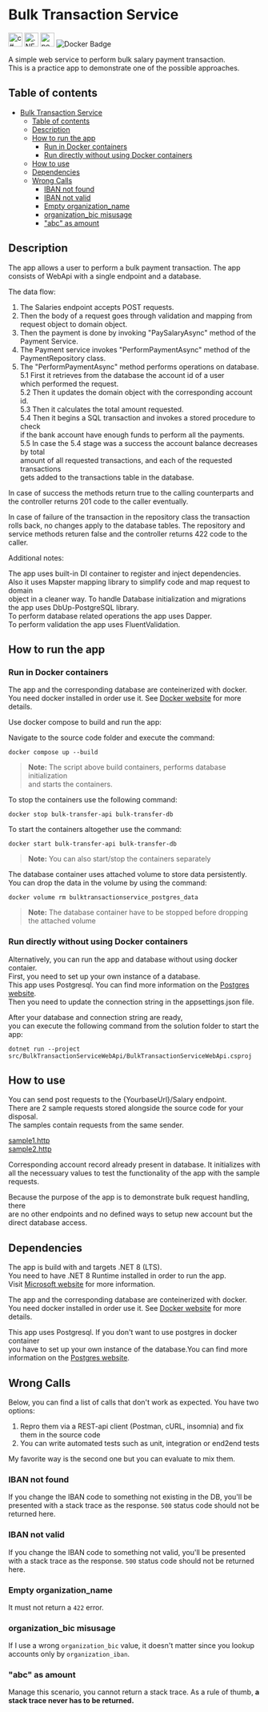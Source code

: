 # Bulk Transaction Service

<img src="https://img.shields.io/badge/C%23-239120?style=for-the-badge&logo=csharp&logoColor=white" alt="c#" height="28px"> <img src="https://img.shields.io/badge/.NET8-5C2D91?style=for-the-badge&logo=&logoColor=white" alt=".NET8" height="28px"> <img src="https://img.shields.io/badge/postgresql-4169e1?style=for-the-badge&logo=postgresql&logoColor=white" alt="postgresql" height="28px"> <img src="https://img.shields.io/badge/Docker-2496ED?logo=docker&logoColor=fff&style=for-the-badge" alt="Docker Badge">

A simple web service to perform bulk salary payment transaction.\
This is a practice app to demonstrate one of the possible approaches.

## Table of contents

- [Bulk Transaction Service](#bulk-transaction-service)
    - [Table of contents](#table-of-contents)
    - [Description](#description)
    - [How to run the app](#how-to-run-the-app)
        - [Run in Docker containers](#run-in-docker-containers)
        - [Run directly without using Docker containers](#run-directly-without-using-docker-containers)
    - [How to use](#how-to-use)
    - [Dependencies](#dependencies)
    - [Wrong Calls](#wrong-calls)
        - [IBAN not found](#iban-not-found)
        - [IBAN not valid](#iban-not-valid)
        - [Empty organization\_name](#empty-organization_name)
        - [organization\_bic misusage](#organization_bic-misusage)
        - ["abc" as amount](#abc-as-amount)

## Description

The app allows a user to perform a bulk payment transaction.
The app consists of WebApi with a single endpoint and a database.

<!-- TODO: install a Markdown linter since there are some warnings in the MD file. -->
<!-- TODO: The list is bad-indented. -->

The data flow:
1. The Salaries endpoint accepts POST requests. 
2. Then the body of a request goes through validation and mapping from\
request object to domain object.
1. Then the payment is done by invoking "PaySalaryAsync" method of the\
Payment Service.
1. The Payment service invokes "PerformPaymentAsync" method of the PaymentRepository class.
2. The "PerformPaymentAsync" method performs operations on database.\
5.1 First it retrieves from the database the account id of a user\
which performed the request.\
5.2 Then it updates the domain object with the corresponding account id.\
5.3 Then it calculates the total amount requested.\
5.4 Then it begins a SQL transaction and invokes a stored procedure to check\
if the bank account have enough funds to perform all the payments.\
5.5 In case the 5.4 stage was a success the account balance decreases by total\
amount of all requested transactions, and each of the requested transactions\
gets added to the transactions table in the database.

In case of success the methods return true to the calling counterparts and the controller returns 201 code to the caller eventually.

In case of failure of the transaction in the repository class the transaction\
rolls back, no changes apply to the database tables. The repository and\
service methods returen false and the controller returns 422 code to the caller.

Additional notes:

The app uses built-in DI container to register and inject dependencies.\
Also it uses Mapster mapping library to simplify code and map request to domain\
object in a cleaner way.
To handle Database initialization and migrations\
the app uses DbUp-PostgreSQL library.\
To perform database related operations the app uses Dapper.\
To perform validation the app uses FluentValidation.

## How to run the app

### Run in Docker containers

The app and the corresponding database are conteinerized with docker.\
You need docker installed in order use it. See <a href="https://docs.docker.com/get-started/get-docker/">Docker website</a> for more details.

Use docker compose to build and run the app:

Navigate to the source code folder and execute the command:

```
docker compose up --build
```


>**Note:** The script above build containers, performs database initialization\
and starts the containers.

To stop the containers use the following command:

```
docker stop bulk-transfer-api bulk-transfer-db
```

To start the containers altogether use the command:

```
docker start bulk-transfer-api bulk-transfer-db
```
>**Note:** You can also start/stop the containers separately

The database container uses attached volume to store data persistently.\
You can drop the data in the volume by using the command:

```
docker volume rm bulktransactionservice_postgres_data
```
>**Note:** The database container have to be stopped before dropping the attached volume
<!-- FIXME: wrong, they also need to be removed from stopped containers. -->
<!-- You have some options: manual remove containers with "docker rm -f <first 3 digits of containers>, -->
<!-- use "docker compose down --volumes" -->
<!-- use "docker volume rm bulktransactionservice_postgres_data --force" to see which containers are using your volume -->

### Run directly without using Docker containers

Alternatively, you can run the app and database without using docker contaier.\
First, you need to set up your own instance of a database.\
This app uses Postgresql. You can find more information on the <a href="https://www.postgresql.org/">Postgres website</a>.\
Then you need to update the connection string in the appsettings.json file.

After your database and connection string are ready,\
you can execute the following command from the solution folder to start the app:

```
dotnet run --project src/BulkTransactionServiceWebApi/BulkTransactionServiceWebApi.csproj
```

## How to use

You can send post requests to the {YourbaseUrl}/Salary endpoint.\
There are 2 sample requests stored alongside the source code for your disposal.\
The samples contain requests from the same sender.

[sample1.http](/requests/sample-request-1.http)\
[sample2.http](/requests/sample-request-2.http)

Corresponding account record already present in database. It initializes with all the necessuary values to test the functionality of the app with the sample requests.

Because the purpose of the app is to demonstrate bulk request handling, there\
are no other endpoints and no defined ways to setup new account but the direct database access.

## Dependencies

The app is build with and targets .NET 8 (LTS).\
You need to have .NET 8 Runtime installed in order to run the app.\
Visit <a href="https://dotnet.microsoft.com/en-us/download/dotnet/8.0">Microsoft website</a> for more information.

The app and the corresponding database are conteinerized with docker.\
You need docker installed in order use it. See <a href="https://docs.docker.com/get-started/get-docker/">Docker website</a> for more details.

This app uses Postgresql. If you don't want to use postgres in docker container\
you have to set up your own instance of the database.You can find more\
information on the <a href="https://www.postgresql.org/">Postgres website</a>.

## Wrong Calls

Below, you can find a list of calls that don't work as expected. You have two options:

1. Repro them via a REST-api client (Postman, cURL, insomnia) and fix them in the source code
2. You can write automated tests such as unit, integration or end2end tests

My favorite way is the second one but you can evaluate to mix them.

### IBAN not found

If you change the IBAN code to something not existing in the DB, you'll be presented with a stack trace as the response. `500` status code should not be returned here.

### IBAN not valid

If you change the IBAN code to something not valid, you'll be presented with a stack trace as the response. `500` status code should not be returned here.

### Empty organization_name

It must not return a `422` error.

### organization_bic misusage

If I use a wrong `organization_bic` value, it doesn't matter since you lookup accounts only by `organization_iban`.

### "abc" as amount

Manage this scenario, you cannot return a stack trace. As a rule of thumb, **a stack trace never has to be returned.**


